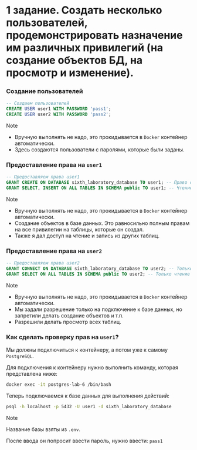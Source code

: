 # 1 задание. Создать несколько пользователей, продемонстрировать назначение им различных привилегий (на создание объектов БД, на просмотр и изменение).

### Создание пользователей

```sql
-- Создаем пользователей
CREATE USER user1 WITH PASSWORD 'pass1';
CREATE USER user2 WITH PASSWORD 'pass2';
```

> [!NOTE]
> - Вручную выполнять не надо, это прокидывается в `Docker` контейнер автоматически.
> - Здесь создаются пользователи с паролями, которые были заданы. 

### Предоставление права на `user1`

```sql
-- Предоставляем права user1
GRANT CREATE ON DATABASE sixth_laboratory_database TO user1; -- Право создавать объекты в БД
GRANT SELECT, INSERT ON ALL TABLES IN SCHEMA public TO user1; -- Чтение/запись таблиц
```

> [!NOTE]
> - Вручную выполнять не надо, это прокидывается в `Docker` контейнер автоматически.
> - Создание объектов в базе данных. Это равносильно полным правам на все привилегии на таблицы, которые он создал.  
> - Также я дал доступ на чтение и запись из других таблиц.

### Предоставление права на `user2`

```sql
-- Предоставляем права user2
GRANT CONNECT ON DATABASE sixth_laboratory_database TO user2; -- Только подключение к БД
GRANT SELECT ON ALL TABLES IN SCHEMA public TO user2; -- Только чтение таблиц
```

> [!NOTE]
> - Вручную выполнять не надо, это прокидывается в `Docker` контейнер автоматически.
> - Мы задали разрешение только на подключение к базе данных, но запретили делать создание объектов и т.п.
> - Разрешили делать просмотр всех таблиц. 

### Как сделать проверку прав на `user1`?

Мы должны подключиться к контейнеру, а потом уже к самому `PostgreSQL`. 

Для подключения к контейнеру нужно выполнить команду, которая представлена ниже: 

```bash
docker exec -it postgres-lab-6 /bin/bash
```

Теперь подключаемся к базе данных для выполнения действий:

```bash
psql -h localhost -p 5432 -U user1 -d sixth_laboratory_database
```

> [!NOTE]
> Название базы взяты из `.env`.

После ввода он попросит ввести пароль, нужно ввести: `pass1`


